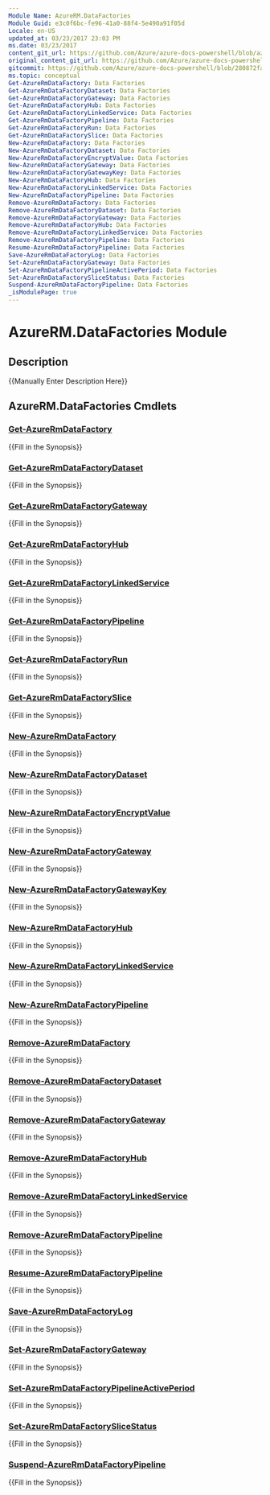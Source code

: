 ```yaml
---
Module Name: AzureRM.DataFactories
Module Guid: e3c0f6bc-fe96-41a0-88f4-5e490a91f05d
Locale: en-US
updated_at: 03/23/2017 23:03 PM
ms.date: 03/23/2017
content_git_url: https://github.com/Azure/azure-docs-powershell/blob/azurestack/azureps-cmdlets-docs/ResourceManager/AzureRM.DataFactories/v1.0.4.3/AzureRM.DataFactories.md
original_content_git_url: https://github.com/Azure/azure-docs-powershell/blob/azurestack/azureps-cmdlets-docs/ResourceManager/AzureRM.DataFactories/v1.0.4.3/AzureRM.DataFactories.md
gitcommit: https://github.com/Azure/azure-docs-powershell/blob/280872fa529e03be2466fa2252957a2060a9dfe4
ms.topic: conceptual
Get-AzureRmDataFactory: Data Factories
Get-AzureRmDataFactoryDataset: Data Factories
Get-AzureRmDataFactoryGateway: Data Factories
Get-AzureRmDataFactoryHub: Data Factories
Get-AzureRmDataFactoryLinkedService: Data Factories
Get-AzureRmDataFactoryPipeline: Data Factories
Get-AzureRmDataFactoryRun: Data Factories
Get-AzureRmDataFactorySlice: Data Factories
New-AzureRmDataFactory: Data Factories
New-AzureRmDataFactoryDataset: Data Factories
New-AzureRmDataFactoryEncryptValue: Data Factories
New-AzureRmDataFactoryGateway: Data Factories
New-AzureRmDataFactoryGatewayKey: Data Factories
New-AzureRmDataFactoryHub: Data Factories
New-AzureRmDataFactoryLinkedService: Data Factories
New-AzureRmDataFactoryPipeline: Data Factories
Remove-AzureRmDataFactory: Data Factories
Remove-AzureRmDataFactoryDataset: Data Factories
Remove-AzureRmDataFactoryGateway: Data Factories
Remove-AzureRmDataFactoryHub: Data Factories
Remove-AzureRmDataFactoryLinkedService: Data Factories
Remove-AzureRmDataFactoryPipeline: Data Factories
Resume-AzureRmDataFactoryPipeline: Data Factories
Save-AzureRmDataFactoryLog: Data Factories
Set-AzureRmDataFactoryGateway: Data Factories
Set-AzureRmDataFactoryPipelineActivePeriod: Data Factories
Set-AzureRmDataFactorySliceStatus: Data Factories
Suspend-AzureRmDataFactoryPipeline: Data Factories
_isModulePage: true
---
```


# AzureRM.DataFactories Module
## Description
{{Manually Enter Description Here}}

## AzureRM.DataFactories Cmdlets
### [Get-AzureRmDataFactory](Get-AzureRmDataFactory.md)
{{Fill in the Synopsis}}

### [Get-AzureRmDataFactoryDataset](Get-AzureRmDataFactoryDataset.md)
{{Fill in the Synopsis}}

### [Get-AzureRmDataFactoryGateway](Get-AzureRmDataFactoryGateway.md)
{{Fill in the Synopsis}}

### [Get-AzureRmDataFactoryHub](Get-AzureRmDataFactoryHub.md)
{{Fill in the Synopsis}}

### [Get-AzureRmDataFactoryLinkedService](Get-AzureRmDataFactoryLinkedService.md)
{{Fill in the Synopsis}}

### [Get-AzureRmDataFactoryPipeline](Get-AzureRmDataFactoryPipeline.md)
{{Fill in the Synopsis}}

### [Get-AzureRmDataFactoryRun](Get-AzureRmDataFactoryRun.md)
{{Fill in the Synopsis}}

### [Get-AzureRmDataFactorySlice](Get-AzureRmDataFactorySlice.md)
{{Fill in the Synopsis}}

### [New-AzureRmDataFactory](New-AzureRmDataFactory.md)
{{Fill in the Synopsis}}

### [New-AzureRmDataFactoryDataset](New-AzureRmDataFactoryDataset.md)
{{Fill in the Synopsis}}

### [New-AzureRmDataFactoryEncryptValue](New-AzureRmDataFactoryEncryptValue.md)
{{Fill in the Synopsis}}

### [New-AzureRmDataFactoryGateway](New-AzureRmDataFactoryGateway.md)
{{Fill in the Synopsis}}

### [New-AzureRmDataFactoryGatewayKey](New-AzureRmDataFactoryGatewayKey.md)
{{Fill in the Synopsis}}

### [New-AzureRmDataFactoryHub](New-AzureRmDataFactoryHub.md)
{{Fill in the Synopsis}}

### [New-AzureRmDataFactoryLinkedService](New-AzureRmDataFactoryLinkedService.md)
{{Fill in the Synopsis}}

### [New-AzureRmDataFactoryPipeline](New-AzureRmDataFactoryPipeline.md)
{{Fill in the Synopsis}}

### [Remove-AzureRmDataFactory](Remove-AzureRmDataFactory.md)
{{Fill in the Synopsis}}

### [Remove-AzureRmDataFactoryDataset](Remove-AzureRmDataFactoryDataset.md)
{{Fill in the Synopsis}}

### [Remove-AzureRmDataFactoryGateway](Remove-AzureRmDataFactoryGateway.md)
{{Fill in the Synopsis}}

### [Remove-AzureRmDataFactoryHub](Remove-AzureRmDataFactoryHub.md)
{{Fill in the Synopsis}}

### [Remove-AzureRmDataFactoryLinkedService](Remove-AzureRmDataFactoryLinkedService.md)
{{Fill in the Synopsis}}

### [Remove-AzureRmDataFactoryPipeline](Remove-AzureRmDataFactoryPipeline.md)
{{Fill in the Synopsis}}

### [Resume-AzureRmDataFactoryPipeline](Resume-AzureRmDataFactoryPipeline.md)
{{Fill in the Synopsis}}

### [Save-AzureRmDataFactoryLog](Save-AzureRmDataFactoryLog.md)
{{Fill in the Synopsis}}

### [Set-AzureRmDataFactoryGateway](Set-AzureRmDataFactoryGateway.md)
{{Fill in the Synopsis}}

### [Set-AzureRmDataFactoryPipelineActivePeriod](Set-AzureRmDataFactoryPipelineActivePeriod.md)
{{Fill in the Synopsis}}

### [Set-AzureRmDataFactorySliceStatus](Set-AzureRmDataFactorySliceStatus.md)
{{Fill in the Synopsis}}

### [Suspend-AzureRmDataFactoryPipeline](Suspend-AzureRmDataFactoryPipeline.md)
{{Fill in the Synopsis}}

